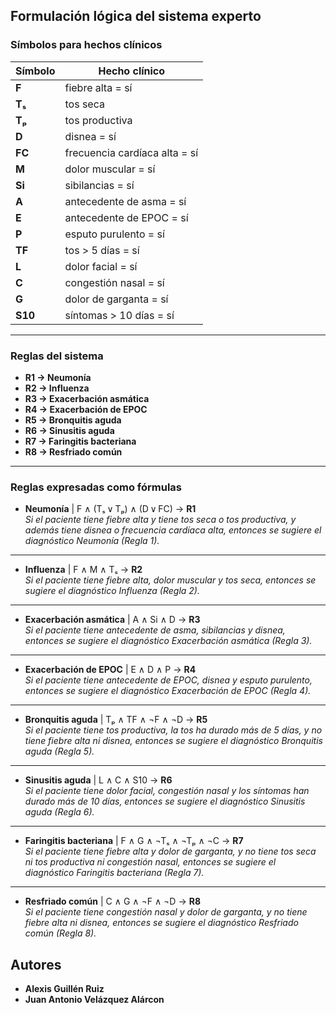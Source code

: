 ## Formulación lógica del sistema experto

### Símbolos para hechos clínicos

| Símbolo | Hecho clínico                         |
|---------|----------------------------------------|
| **F**   | fiebre alta = sí                       |
| **Tₛ**  | tos seca                               |
| **Tₚ**  | tos productiva                         |
| **D**   | disnea = sí                            |
| **FC**  | frecuencia cardíaca alta = sí          |
| **M**   | dolor muscular = sí                    |
| **Si**  | sibilancias = sí                       |
| **A**   | antecedente de asma = sí               |
| **E**   | antecedente de EPOC = sí               |
| **P**   | esputo purulento = sí                  |
| **TF**  | tos > 5 días = sí                      |
| **L**   | dolor facial = sí                      |
| **C**   | congestión nasal = sí                  |
| **G**   | dolor de garganta = sí                 |
| **S10** | síntomas > 10 días = sí                |

---

### Reglas del sistema

- **R1 → Neumonía**
- **R2 → Influenza**
- **R3 → Exacerbación asmática**
- **R4 → Exacerbación de EPOC**
- **R5 → Bronquitis aguda**
- **R6 → Sinusitis aguda**
- **R7 → Faringitis bacteriana**
- **R8 → Resfriado común**

---

### Reglas expresadas como fórmulas

- **Neumonía** | F ∧ (Tₛ ∨ Tₚ) ∧ (D ∨ FC) → **R1**  
  *Si el paciente tiene fiebre alta y tiene tos seca o tos productiva, y además tiene disnea o frecuencia cardíaca alta, entonces se sugiere el diagnóstico Neumonía (Regla 1).*

---

- **Influenza** | F ∧ M ∧ Tₛ → **R2**  
  *Si el paciente tiene fiebre alta, dolor muscular y tos seca, entonces se sugiere el diagnóstico Influenza (Regla 2).*

---

- **Exacerbación asmática** | A ∧ Si ∧ D → **R3**  
  *Si el paciente tiene antecedente de asma, sibilancias y disnea, entonces se sugiere el diagnóstico Exacerbación asmática (Regla 3).*

---

- **Exacerbación de EPOC** | E ∧ D ∧ P → **R4**  
  *Si el paciente tiene antecedente de EPOC, disnea y esputo purulento, entonces se sugiere el diagnóstico Exacerbación de EPOC (Regla 4).*

---

- **Bronquitis aguda** | Tₚ ∧ TF ∧ ¬F ∧ ¬D → **R5**  
  *Si el paciente tiene tos productiva, la tos ha durado más de 5 días, y no tiene fiebre alta ni disnea, entonces se sugiere el diagnóstico Bronquitis aguda (Regla 5).*

---

- **Sinusitis aguda** | L ∧ C ∧ S10 → **R6**  
  *Si el paciente tiene dolor facial, congestión nasal y los síntomas han durado más de 10 días, entonces se sugiere el diagnóstico Sinusitis aguda (Regla 6).*

---

- **Faringitis bacteriana** | F ∧ G ∧ ¬Tₛ ∧ ¬Tₚ ∧ ¬C → **R7**  
  *Si el paciente tiene fiebre alta y dolor de garganta, y no tiene tos seca ni tos productiva ni congestión nasal, entonces se sugiere el diagnóstico Faringitis bacteriana (Regla 7).*

---

- **Resfriado común** | C ∧ G ∧ ¬F ∧ ¬D → **R8**  
  *Si el paciente tiene congestión nasal y dolor de garganta, y no tiene fiebre alta ni disnea, entonces se sugiere el diagnóstico Resfriado común (Regla 8).*

## Autores 
- **Alexis Guillén Ruiz**
- **Juan Antonio Velázquez Alárcon** 
